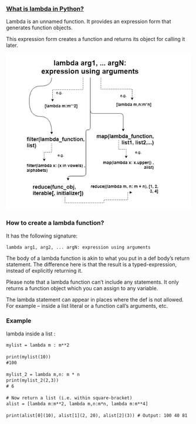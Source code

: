### [What is lambda in Python?](https://www.techbeamers.com/python-lambda/#what)

Lambda is an unnamed function. It provides an expression form that generates function objects.

This expression form creates a function and returns its object for calling it later.

![](assets/2020-10-03-02-05-45.png)

### How to create a lambda function?

It has the following signature:

```
lambda arg1, arg2, ... argN: expression using arguments

```

The body of a lambda function is akin to what you put in a def body’s return statement. The difference here is that the result is a typed-expression, instead of explicitly returning it.

Please note that a lambda function can’t include any statements. It only returns a function object which you can assign to any variable.

The lambda statement can appear in places where the def is not allowed. For example – inside a list literal or a function call’s arguments, etc.

### Example

lambda inside a list :

```
mylist = lambda m : m**2

print(mylist(10))
#100

mylist_2 = lambda m,n: m * n
print(mylist_2(2,3))
# 6

# Now return a list (i.e. within square-bracket)
alist = [lambda m:m**2, lambda m,n:m*n, lambda m:m**4]

print(alist[0](10), alist[1](2, 20), alist[2](3)) # Output: 100 40 81

```
